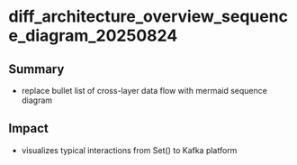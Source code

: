 # diff_architecture_overview_sequence_diagram_20250824

## Summary
- replace bullet list of cross-layer data flow with mermaid sequence diagram

## Impact
- visualizes typical interactions from Set<T>() to Kafka platform
